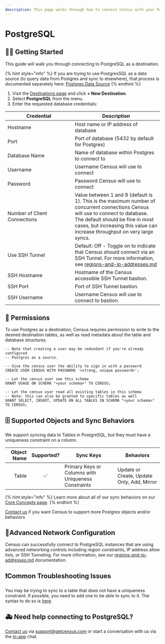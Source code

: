 ```yaml
---
description: This page walks through how to connect Census with your PostgreSQL database.
---
```


# PostgreSQL

## 🏃‍♀️ Getting Started

This guide will walk you through connecting to PostgreSQL as a destination.

{% hint style="info" %}
If you are trying to use PostgresSQL as a data source (to query data from Postgres and sync to elsewhere), that process is documented separately here: [Postgres Data Source](../sources/postgres.md)
{% endhint %}

1. Visit the [Destinations page](https://app.getcensus.com/destinations) and click **+ New Destination**.
2. Select **PostgreSQL** from the menu.
3. Enter the requested database credentials:

<table><thead><tr><th width="203">Credential</th><th>Description</th></tr></thead><tbody><tr><td>Hostname</td><td>Host name or IP address of database</td></tr><tr><td>Port</td><td>Port of database (5432 by default for Postgres)</td></tr><tr><td>Database Name</td><td>Name of database within Postgres to connect to</td></tr><tr><td>Username</td><td>Username Census will use to connect</td></tr><tr><td>Password</td><td>Password Census will use to connect</td></tr><tr><td>Number of Client Connections</td><td>Value between 1 and 8 (default is 1). This is the maximum number of concurrent connections Census will use to connect to database. The default should be fine in most cases, but increasing this value can increase throughput on very large syncs.</td></tr><tr><td>Use SSH Tunnel</td><td>Default: Off - Toggle on to indicate that Census should connect via an SSH Tunnel. For more information, see <a data-mention href="../basics/security-and-privacy/regions-and-ip-addresses.md">regions-and-ip-addresses.md</a></td></tr><tr><td>SSH Hostname</td><td>Hostname of the Census accessible SSH Tunnel bastion. </td></tr><tr><td>SSH Port</td><td>Port of SSH Tunnel bastion.</td></tr><tr><td>SSH Username</td><td>Username Census will use to connect to bastion.</td></tr></tbody></table>

## 🔑 Permissions

To use Postgres as a destination, Census requires permission to write to the desired destination tables, as well as read metadata about the table and database structures.&#x20;

```
-- Note that creating a user may be redundant if you're already configured
-- Postgres as a source.

-- Give the census user the ability to sign in with a password
CREATE USER CENSUS WITH PASSWORD '<strong, unique password>';

-- Let the census user see this schema
GRANT USAGE ON SCHEMA "<your schema>" TO CENSUS;

-- Let the census user read all existing tables in this schema
-- Note: this can also be granted to specific tables as well
GRANT SELECT, INSERT, UPDATE ON ALL TABLES IN SCHEMA "<your schema>" TO CENSUS;
```

## 🗄️ Supported Objects and Sync Behaviors <a href="#supported-objects-and-sync-behaviors" id="supported-objects-and-sync-behaviors"></a>

We support syncing data to Tables in PostgreSQL, but they must have a uniqueness constraint on a column. ​

| **Object Name** | **Supported?** | **Sync Keys**          | **Behaviors**                              |
| --------------: | :------------: | ---------------------- |--------------------------------------------|
|         Table |        ✅       | Primary Keys or Columns with Uniqueness Constraints | Update or Create, Update Only, Add, Mirror |

{% hint style="info" %}
Learn more about all of our sync behaviors on our [Core Concepts page](../basics/core-concept/#the-different-sync-behaviors).
{% endhint %}

[Contact us](mailto:support@getcensus.com) if you want Census to support more Postgres objects and/or behaviors

## 🚦Advanced Network Configuration

Census can successfully connect to PostgreSQL instances that are using advanced networking controls including region constraints, IP address allow lists, or SSH Tunneling. For more information, see our [regions-and-ip-addresses.md](../basics/security-and-privacy/regions-and-ip-addresses.md "mention") documentation.&#x20;

## ❗️Common Troubleshooting Issues

You may be trying to sync to a table that does not have a uniqueness constraint. If possible, you need to add one to be able to sync to it. The syntax to do so is [here](https://www.postgresql.org/docs/current/ddl-alter.html#DDL-ALTER-ADDING-A-CONSTRAINT).

## 🚑 Need help connecting to PostgreSQL?

[Contact us](mailto:support@getcensus.com) via support@getcensus.com or start a conversation with us via the [in-app](https://app.getcensus.com) chat.

[^1]: 
